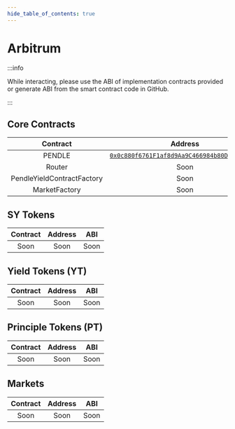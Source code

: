```yaml
---
hide_table_of_contents: true
---
```


# Arbitrum

:::info

While interacting, please use the ABI of implementation contracts provided or generate ABI from the smart contract code in GitHub.

:::

## Core Contracts

|          Contract          |                                                       Address                                                        |                                                              ABI                                                               |
| :------------------------: | :------------------------------------------------------------------------------------------------------------------: | :----------------------------------------------------------------------------------------------------------------------------: |
|           PENDLE           | [`0x0c880f6761F1af8d9Aa9C466984b80DAb9a8c9e8`](https://arbiscan.io/token/0x0c880f6761F1af8d9Aa9C466984b80DAb9a8c9e8) | [ABI](http://api.arbiscan.io/api?module=contract&action=getabi&address=0x0c880f6761F1af8d9Aa9C466984b80DAb9a8c9e8&format=raw) |
|           Router           |                                                         Soon                                                         |                                                              Soon                                                              |
| PendleYieldContractFactory |                                                         Soon                                                         |                                                              Soon                                                              |
|       MarketFactory        |                                                         Soon                                                         |                                                              Soon                                                              |

## SY Tokens
| Contract | Address |  ABI  |
| :------: | :-----: | :---: |
|   Soon   |  Soon   | Soon  |

## Yield Tokens (YT)

| Contract | Address |  ABI  |
| :------: | :-----: | :---: |
|   Soon   |  Soon   | Soon  |

## Principle Tokens (PT)

| Contract | Address |  ABI  |
| :------: | :-----: | :---: |
|   Soon   |  Soon   | Soon  |


## Markets

| Contract | Address |  ABI  |
| :------: | :-----: | :---: |
|   Soon   |  Soon   | Soon  |
